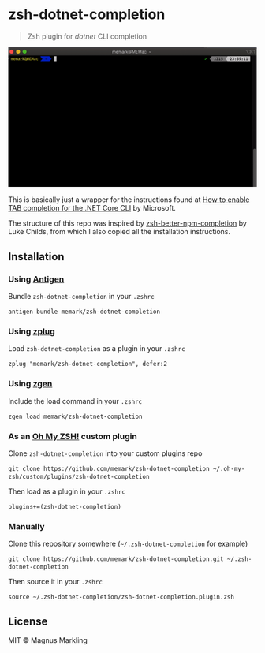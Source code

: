 # zsh-dotnet-completion

> Zsh plugin for _dotnet_ CLI completion

![Short movie showing tab completion in Zsh for dotnet CLI](demo.gif)

This is basically just a wrapper for the instructions found at [How to enable TAB completion for the .NET Core CLI](https://docs.microsoft.com/en-us/dotnet/core/tools/enable-tab-autocomplete#zsh) by Microsoft.

The structure of this repo was inspired by [zsh-better-npm-completion](https://github.com/lukechilds/zsh-better-npm-completion) by Luke Childs, from which I also copied all the installation instructions.

## Installation

### Using [Antigen](https://github.com/zsh-users/antigen)

Bundle `zsh-dotnet-completion` in your `.zshrc`

```shell
antigen bundle memark/zsh-dotnet-completion
```

### Using [zplug](https://github.com/b4b4r07/zplug)

Load `zsh-dotnet-completion` as a plugin in your `.zshrc`

```shell
zplug "memark/zsh-dotnet-completion", defer:2
```

### Using [zgen](https://github.com/tarjoilija/zgen)

Include the load command in your `.zshrc`

```shell
zgen load memark/zsh-dotnet-completion
```

### As an [Oh My ZSH!](https://github.com/robbyrussell/oh-my-zsh) custom plugin

Clone `zsh-dotnet-completion` into your custom plugins repo

```shell
git clone https://github.com/memark/zsh-dotnet-completion ~/.oh-my-zsh/custom/plugins/zsh-dotnet-completion
```

Then load as a plugin in your `.zshrc`

```shell
plugins+=(zsh-dotnet-completion)
```

### Manually

Clone this repository somewhere (`~/.zsh-dotnet-completion` for example)

```shell
git clone https://github.com/memark/zsh-dotnet-completion.git ~/.zsh-dotnet-completion
```

Then source it in your `.zshrc`

```shell
source ~/.zsh-dotnet-completion/zsh-dotnet-completion.plugin.zsh
```

## License

MIT © Magnus Markling
